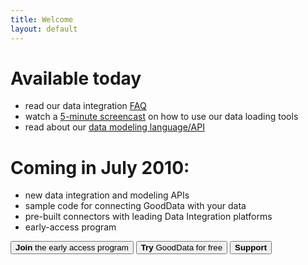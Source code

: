 ```yaml
---
title: Welcome
layout: default
---
```


# Available today

 * read our data integration [FAQ](faq.html)
 * watch a [5-minute screencast](/start/) on how to use our data loading tools
 * read about our [data modeling language/API](api/maql-ddl.html)

# Coming in July 2010:

 * new data integration and modeling APIs
 * sample code for connecting GoodData with your data
 * pre-built connectors with leading Data Integration platforms
 * early-access program

<div class="buttonsWrap">
    <button onclick="window.open('http://www.gooddata.com/technology/gooddata-2-0-launching-soon/','_self');"><b>Join</b> the early access program</button>
    <button onclick="window.open('http://secure.gooddata.com/registration.html','_self');"><b>Try</b> GoodData for free</button>
    <button onclick="window.open('http://support.gooddata.com/','_self');"><b>Support</b></button>
</div>
